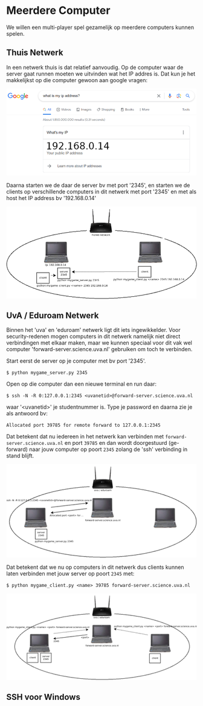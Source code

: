 # Meerdere Computer

We willen een multi-player spel gezamelijk op meerdere computers
kunnen spelen.

## Thuis Netwerk

In een netwerk thuis is dat relatief aanvoudig. Op de computer waar de
server gaat runnen moeten we uitvinden wat het IP addres is. Dat kun je het
makkelijkst op die computer gewoon aan google vragen:

![google_ip.png](google_ip.png)

Daarna starten we de daar de server bv met port '2345', en starten we
de clients op verschillende computers in dit netwerk met port '2345'
en met als host het IP address bv '192.168.0.14'

![connect_home.png](connect_home.png)

## UvA / Eduroam Netwerk

Binnen het 'uva' en 'eduroam' netwerk ligt dit iets
ingewikkelder. Voor security-redenen mogen computers in dit netwerk
namelijk niet direct verbindingen met elkaar maken, maar we kunnen
speciaal voor dit vak wel computer 'forward-server.science.uva.nl'
gebruiken om toch te verbinden.

Start eerst de server op je computer met bv port '2345'.

```
$ python mygame_server.py 2345
```

Open op die computer dan een nieuwe terminal en run daar:

```
$ ssh -N -R 0:127.0.0.1:2345 <uvanetid>@forward-server.science.uva.nl
```

waar '\<uvanetid\>' je studentnummer is. Type je password en daarna zie
je als antwoord bv:

```
Allocated port 39785 for remote forward to 127.0.0.1:2345
```

Dat betekent dat nu iedereen in het netwerk kan verbinden met
`forward-server.science.uva.nl` en port `39785` en dan wordt
doorgestuurd (ge-forward) naar jouw computer op poort `2345` zolang de
'ssh' verbinding in stand blijft.

![port_forward.png](port_forward.png)

Dat betekent dat we nu op computers in dit netwerk dus clients kunnen
laten verbinden met jouw server op poort `2345` met:

```
$ python mygame_client.py <name> 39785 forward-server.science.uva.nl
```

![connect_eduroam.png](connect_eduroam.png)

## SSH voor Windows

